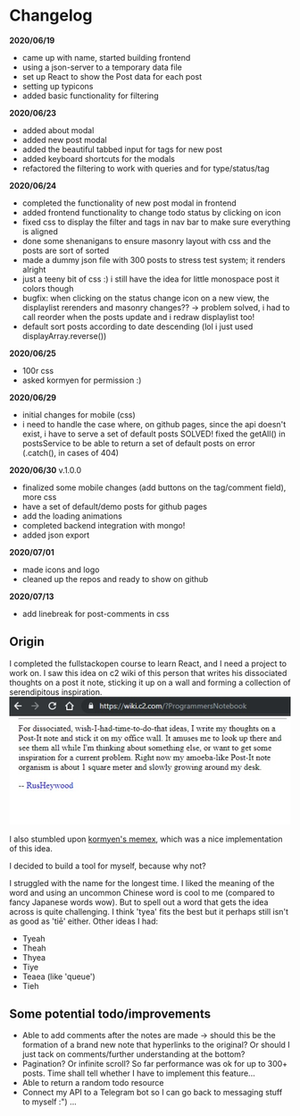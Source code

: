 # Changelog

**2020/06/19**
- came up with name, started building frontend
- using a json-server to a temporary data file
- set up React to show the Post data for each post
- setting up typicons
- added basic functionality for filtering

**2020/06/23**
- added about modal
- added new post modal
- added the beautiful tabbed input for tags for new post
- added keyboard shortcuts for the modals
- refactored the filtering to work with queries and for type/status/tag

**2020/06/24**
- completed the functionality of new post modal in frontend
- added frontend functionality to change todo status by clicking on icon
- fixed css to display the filter and tags in nav bar to make sure everything is aligned
- done some shenanigans to ensure masonry layout with css and the posts are sort of sorted
- made a dummy json file with 300 posts to stress test system; it renders alright
- just a teeny bit of css :) i still have the idea for little monospace post it colors though
- bugfix: when clicking on the status change icon on a new view, the displaylist rerenders and masonry changes?? -> problem solved, i had to call reorder when the posts update and i redraw displaylist too!
- default sort posts according to date descending (lol i just used displayArray.reverse())

**2020/06/25**
- 100r css
- asked kormyen for permission :)

**2020/06/29**
- initial changes for mobile (css)
- i need to handle the case where, on github pages, since the api doesn't exist, i have to serve a set of default posts
	SOLVED! fixed the getAll() in postsService to be able to return a set of default posts on error (.catch(), in cases of 404)

**2020/06/30** v.1.0.0
- finalized some mobile changes (add buttons on the tag/comment field), more css
- have a set of default/demo posts for github pages
- add the loading animations
- completed backend integration with mongo!
- added json export

**2020/07/01**
- made icons and logo 
- cleaned up the repos and ready to show on github

**2020/07/13**
- add linebreak for post-comments in css

## Origin

I completed the fullstackopen course to learn React, and I need a project to work on. I saw this idea on c2 wiki of this person that writes his dissociated thoughts on a post it note, sticking it up on a wall and forming a collection of serendipitous inspiration. ![c2 wiki image](c2.jpg)

I also stumbled upon [kormyen's memex](https://kormyen.github.io/memex/), which was a nice implementation of this idea.

I decided to build a tool for myself, because why not?

I struggled with the name for the longest time. I liked the meaning of the word and using an uncommon Chinese word is cool to me (compared to fancy Japanese words wow). But to spell out a word that gets the idea across is quite challenging. I think 'tyea' fits the best but it perhaps still isn't as good as 'tiē' either. Other ideas I had:

- Tyeah
- Theah
- Thyea
- Tiye
- Teaea (like 'queue')
- Tieh

## Some potential todo/improvements

- Able to add comments after the notes are made -> should this be the formation of a brand new note that hyperlinks to the original? Or should I just tack on comments/further understanding at the bottom?
- Pagination? Or infinite scroll? So far performance was ok for up to 300+ posts. Time shall tell whether I have to implement this feature... 
- Able to return a random todo resource
- Connect my API to a Telegram bot so I can go back to messaging stuff to myself :") ...
